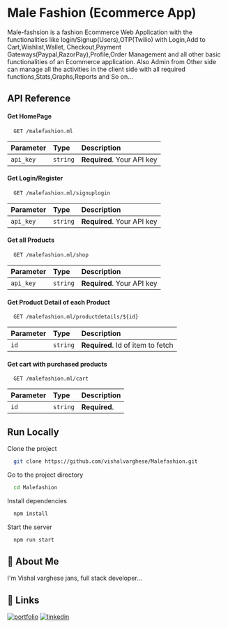 # Male Fashion (Ecommerce App)

Male-fashsion is a fashion Ecommerce Web Application with the functionalities
like login/Signup(Users),OTP(Twilio) with Login,Add to Cart,Wishlist,Wallet,
Checkout,Payment Gateways(Paypal,RazorPay),Profile,Order Management 
and all other basic functionalities of an Ecommerce application.
Also Admin from Other side can manage all the activities in the client 
side with all required functions,Stats,Graphs,Reports and So on...


## API Reference



#### Get HomePage

```http
  GET /malefashion.ml
```

| Parameter | Type     | Description                |
| :-------- | :------- | :------------------------- |
| `api_key` | `string` | **Required**. Your API key |

#### Get Login/Register

```http
  GET /malefashion.ml/signuplogin
```

| Parameter | Type     | Description                |
| :-------- | :------- | :------------------------- |
| `api_key` | `string` | **Required**. Your API key |




#### Get all Products

```http
  GET /malefashion.ml/shop
```

| Parameter | Type     | Description                |
| :-------- | :------- | :------------------------- |
| `api_key` | `string` | **Required**. Your API key |


#### Get Product Detail of  each Product

```http
  GET /malefashion.ml/productdetails/${id}
```

| Parameter | Type     | Description                       |
| :-------- | :------- | :-------------------------------- |
| `id`      | `string` | **Required**. Id of item to fetch |



#### Get cart with purchased products

```http
  GET /malefashion.ml/cart
```

| Parameter | Type     | Description                       |
| :-------- | :------- | :-------------------------------- |
| `id`      | `string` | **Required**.|Your API key


## Run Locally

Clone the project

```bash
  git clone https://github.com/vishalvarghese/Malefashion.git
```

Go to the project directory

```bash
  cd Malefashion
```

Install dependencies

```bash
  npm install
```

Start the server

```bash
  npm run start
```


## 🚀 About Me
I'm Vishal varghese jans, full stack developer...


## 🔗 Links
[![portfolio](https://img.shields.io/badge/my_portfolio-000?style=for-the-badge&logo=ko-fi&logoColor=white)](https://vishalvarghese.github.io/portfolio/)
[![linkedin](https://img.shields.io/badge/linkedin-0A66C2?style=for-the-badge&logo=linkedin&logoColor=white)](https://www.linkedin.com/in/vishalvjans/)



